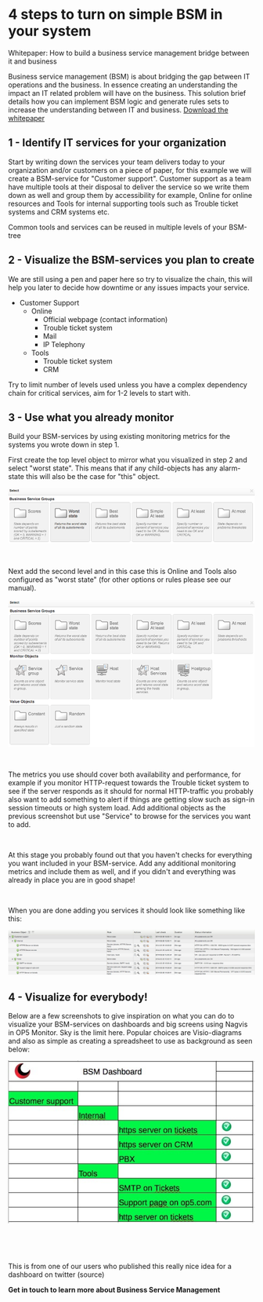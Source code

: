 # 4 steps to turn on simple BSM in your system

Whitepaper: How to build a business service management bridge between it and business

Business service management (BSM) is about bridging the gap between IT operations and the business. In essence creating an understanding the impact an IT related problem will have on the business. This solution brief details how you can implement BSM logic and generate rules sets to increase the understanding between IT and business. [Download the whitepaper](attachments/5376342/5734800.pdf)

## 1 - Identify IT services for your organization

Start by writing down the services your team delivers today to your organization and/or customers on a piece of paper, for this example we will create a BSM-service for "Customer support". Customer support as a team have multiple tools at their disposal to deliver the service so we write them down as well and group them by accessibility for example, Online for online resources and Tools for internal supporting tools such as Trouble ticket systems and CRM systems etc.

Common tools and services can be reused in multiple levels of your BSM-tree

## 2 - Visualize the BSM-services you plan to create

We are still using a pen and paper here so try to visualize the chain, this will help you later to decide how downtime or any issues impacts your service.

-   Customer Support
    -   Online
        -   Official webpage (contact information)
        -   Trouble ticket system
        -   Mail
        -   IP Telephony
    -   Tools
        -   Trouble ticket system
        -   CRM

Try to limit number of levels used unless you have a complex dependency chain for critical services, aim for 1-2 levels to start with.

## 3 - Use what you already monitor

Build your BSM-services by using existing monitoring metrics for the systems you wrote down in step 1.

First create the top level object to mirror what you visualized in step 2 and select "worst state". This means that if any child-objects has any alarm-state this will also be the case for "this" object.

![](attachments/5376342/5734730.png)

 

Next add the second level and in this case this is Online and Tools also configured as "worst state" (for other options or rules please see our manual).

![](attachments/5376342/5734731.png)

 

The metrics you use should cover both availability and performance, for example if you monitor HTTP-request towards the Trouble ticket system to see if the server responds as it should for normal HTTP-traffic you probably also want to add something to alert if things are getting slow such as sign-in session timeouts or high system load. Add additional objects as the previous screenshot but use "Service" to browse for the services you want to add.

 

At this stage you probably found out that you haven't checks for everything you want included in your BSM-service. Add any additional monitoring metrics and include them as well, and if you didn't and everything was already in place you are in good shape!

 

When you are done adding you services it should look like something like this:

![](attachments/5376342/5734732.png)

## 4 - Visualize for everybody!

Below are a few screenshots to give inspiration on what you can do to visualize your BSM-services on dashboards and big screens using Nagvis in OP5 Monitor. Sky is the limit here. Popular choices are Visio-diagrams and also as simple as creating a spreadsheet to use as background as seen below:

![](attachments/5376342/5734737.png)

 

 

This is from one of our users who published this really nice idea for a dashboard on twitter (source)

**Get in touch to learn more about Business Service Management**

